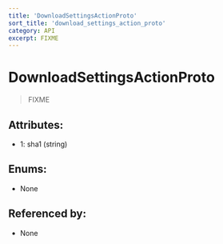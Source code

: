 ```yaml
---
title: 'DownloadSettingsActionProto'
sort_title: 'download_settings_action_proto'
category: API
excerpt: FIXME
---
```


# DownloadSettingsActionProto

> FIXME

## Attributes:

- 1: sha1 (string)

## Enums:

- None

## Referenced by:

- None
